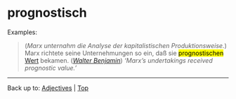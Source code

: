 # prognostisch

Examples:

> (*Marx unternahm die Analyse der kapitalistischen Produktionsweise.*) Marx richtete seine Unternehmungen so ein, daß sie <mark>prognostischen</mark> [Wert](../../../nouns/w/we/Wert.md) bekamen. (*[Walter Benjamin](../../../texts/WalterBenjamin/DasKunstWerk.md)*) *‘Marx’s undertakings received prognostic value.’*

----

Back up to: [Adjectives](../../index.md) | [Top](../../../index.md)
